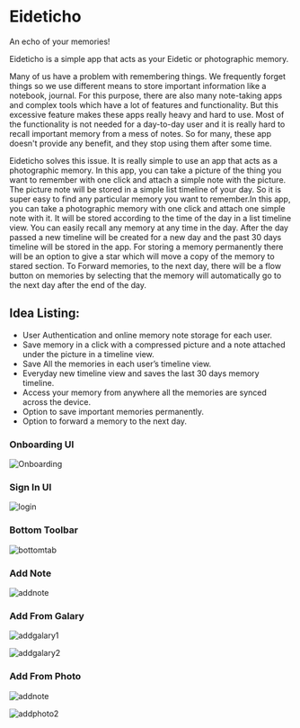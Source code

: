 # Eideticho
An echo of your memories!



Eideticho is a simple app that acts as your Eidetic or photographic memory.

Many of us have a problem with remembering things. We frequently forget things so we use different means to store important information like a notebook, journal. For this purpose, there are also many note-taking apps and complex tools which have a lot of features and functionality. But this excessive feature makes these apps really heavy and hard to use. Most of the functionality is not needed for a day-to-day user and it is really hard to recall important memory from a mess of notes. So for many, these app doesn't provide any benefit, and they stop using them after some time.

Eideticho solves this issue. It is really simple to use an app that acts as a photographic memory. In this app, you can take a picture of the thing you want to remember with one click and attach a simple note with the picture. The picture note will be stored in a simple list timeline of your day. So it is super easy to find any particular memory you want to remember.In this app, you can take a photographic memory with one click and attach one simple note with it. It will be stored according to the time of the day in a list timeline view. You can easily recall any memory at any time in the day. After the day passed a new timeline will be created for a new day and the past 30 days timeline will be stored in the app. For storing a memory permanently there will be an option to give a star which will move a copy of the memory to stared section. To Forward memories, to the next day, there will be a flow button on memories by selecting that the memory will automatically go to the next day after the end of the day.

## Idea Listing:

* User Authentication and online memory note storage for each user.
* Save memory in a click with a compressed picture and a note attached under the picture in a timeline view.
* Save All the memories in each user’s timeline view.
* Everyday new timeline view and saves the last 30 days memory timeline.
* Access your memory from anywhere all the memories are synced across the device.
* Option to save important memories permanently.
* Option to forward a memory to the next day.

### Onboarding UI
![Onboarding](https://user-images.githubusercontent.com/30824536/148074059-6cedadd6-b68e-4d27-a73a-afcbc0b4faf2.png)

### Sign In UI
![login](https://user-images.githubusercontent.com/30824536/148074229-2c754160-6b04-49ae-b55f-0df9b85c05a7.png)

### Bottom Toolbar
![bottomtab](https://user-images.githubusercontent.com/30824536/148074333-578ee7ce-4a77-477b-879f-b8a443dd8fa4.png)

### Add Note
![addnote](https://user-images.githubusercontent.com/30824536/148074538-7112fbae-5688-4e12-8828-54cc63ac9027.png)

### Add From Galary

![addgalary1](https://user-images.githubusercontent.com/30824536/148074628-ed399946-5c57-4f55-9ac1-1db412396a79.png)

![addgalary2](https://user-images.githubusercontent.com/30824536/148074636-071db3d6-ddfa-45d5-9fc3-6b1ad70a19ad.png)

### Add From Photo
![addnote](https://user-images.githubusercontent.com/30824536/148074962-248b8b82-3918-4b48-8a58-eae8a8eabca4.png)

![addphoto2](https://user-images.githubusercontent.com/30824536/148074986-d8f613c9-f5d5-4df1-9ec9-d826f4b6d802.png)
